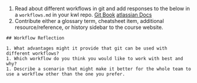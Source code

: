 
1. <i class="fa-solid fa-star"></i> Read about different workflows in git and add responses to the below in a `workflows.md` in your kwl repo. [Git Book](https://git-scm.com/book/en/v2/Distributed-Git-Distributed-Workflows#ch05-distributed-git) [atlassian Docs](https://www.atlassian.com/git/tutorials/comparing-workflows)
1. Contribute either a glossary term, cheatsheet item, additional resource/reference, or history sidebar to the course website.



```
## Workflow Reflection

1. What advantages might it provide that git can be used with different workflows?
1. Which workflow do you think you would like to work with best and why?
1. Describe a scenario that might make it better for the whole team to use a workflow other than the one you prefer.  
```
